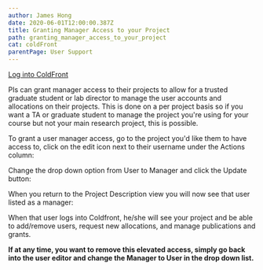 ```yaml
---
author: James Hong
date: 2020-06-01T12:00:00.387Z
title: Granting Manager Access to your Project
path: granting_manager_access_to_your_project
cat: coldFront
parentPage: User Support
---
```


[Log into ColdFront](https://hpcaccount.usc.edu/)


PIs can grant manager access to their projects to allow for a trusted graduate student or lab director to manage the user accounts and allocations on their projects.  This is done on a per project basis so if you want a TA or graduate student to manage the project you're using for your course but not your main research project, this is possible.


To grant a user manager access, go to the project you'd like them to have access to, click on the edit icon next to their username under the Actions column:


Change the drop down option from User to Manager and click the Update button: 


When you return to the Project Description view you will now see that user listed as a manager:


When that user logs into Coldfront, he/she will see your project and be able to add/remove users, request new allocations, and manage publications and grants.


**If at any time, you want to remove this elevated access, simply go back into the user editor and change the Manager to User in the drop down list.**


